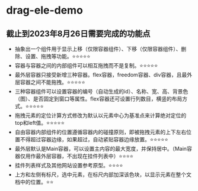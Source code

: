 # drag-ele-demo
## 截止到2023年8月26日需要完成的功能点

- 抽象出一个组件用于显示上移（仅限容器组件）、下移（仅限容器组件）、删除、设置、拖拽等功能。⭐⭐⭐⭐⭐
- 容器与容器之间的内部组件可以相互拖拽而不是复制。⭐⭐⭐⭐⭐
- 最外层容器只接受新增三种容器。flex容器，freedom容器、div容器，且最外层容器之间不能拖拽。⭐⭐⭐⭐⭐
- 三种容器组件可以设置容器的编号（自动生成的id）、名称、宽、高、背景色（图）、是否固定到窗口等属性。flex容器还可设置行列数目，横竖的布局方式。⭐⭐⭐⭐⭐
- 拖拽元素的定位计算方式修改为默认以元素中心为基准点来计算绝对定位的top和left值。⭐⭐⭐⭐⭐
- 自由容器内部组件的位置遵循容器内的碰撞原则，即被拖拽元素的上下左右位置不得超过容器边缘，如果超过，自动紧贴容器边缘放置。⭐⭐⭐⭐⭐
- 最外层默认是Main容器，可以设置主内容的最大宽度，并保持居中。（Main容器仅用作最外层容器，不出现在挂件列表中）⭐⭐⭐⭐
- 挂件列表样式及其他网站设置参考原型。⭐⭐⭐⭐
- 上方和左侧有标尺，选中元素，在标尺内部加深该色块，以显示元素在整个文档中的位置。⭐⭐